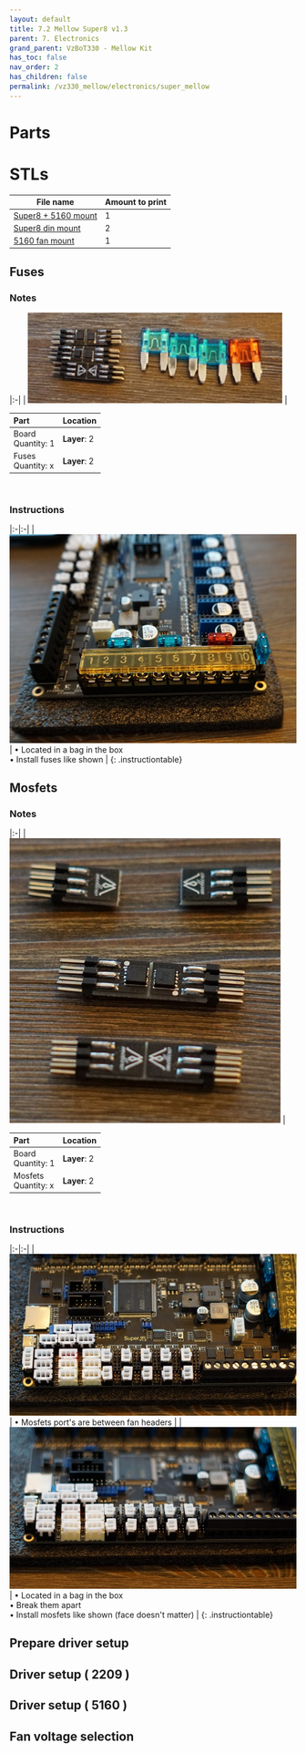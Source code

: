 ```yaml
---
layout: default
title: 7.2 Mellow Super8 v1.3
parent: 7. Electronics
grand_parent: VzBoT330 - Mellow Kit
has_toc: false
nav_order: 2
has_children: false
permalink: /vz330_mellow/electronics/super_mellow
---
```


# Parts

# STLs

| File name | Amount to print |
|-----------|-----------------|
| <a href="https://github.com/VzBoT3D/VzBoT-Vz330/blob/master/Assemblies%20BOM%20and%20STL/electronics/Back%20Electronic%20bay/Fly%20Super8/FlySuper8%2B4x5160pro%20mount.stl" target="_blank">Super8 + 5160 mount</a> | 1 |
| <a href="https://github.com/VzBoT3D/VzBoT-Vz330/blob/master/Assemblies%20BOM%20and%20STL/electronics/Back%20Electronic%20bay/Fly%20Super8/FlySuper8%20din%20mountX2.stl" target="_blank">Super8 din mount</a> | 2 |
| <a href="https://github.com/VzBoT3D/VzBoT-Vz330/blob/master/Assemblies%20BOM%20and%20STL/electronics/Back%20Electronic%20bay/Fly%20Super8/FlySuper8%20fan%20cover.stl" target="_blank">5160 fan mount</a> | 1 |


## Fuses

### Notes

|:-|
| ![Fuses](../../assets/images/manual/vz235_printed/electronics/DSC06324.JPG) |

| Part | Location |
|:-|:-|
| Board <br> Quantity: 1 | **Layer**: 2 |
| Fuses <br> Quantity: x | **Layer**: 2 |

<br>

### Instructions

|:-|:-|
| ![Fuses_installed](../../assets/images/manual/vz235_printed/electronics/DSC06330.JPG) | &#8226; Located in a bag in the box <br> &#8226; Install fuses like shown  |
{: .instructiontable}

## Mosfets

### Notes

|:-|
| ![Mosfets](../../assets/images/manual/vz235_printed/electronics/DSC06334.JPG) |

| Part | Location |
|:-|:-|
| Board <br> Quantity: 1 | **Layer**: 2 |
| Mosfets <br> Quantity: x | **Layer**: 2 |

<br>

### Instructions

|:-|:-|
| ![empty ports](../../assets/images/manual/vz235_printed/electronics/DSC06337.JPG) | &#8226; Mosfets port's are between fan headers |
| ![Ports with Mosfets](../../assets/images/manual/vz235_printed/electronics/DSC06340.JPG) | &#8226; Located in a bag in the box <br> &#8226; Break them apart <br> &#8226; Install mosfets like shown (face doesn't matter) |
{: .instructiontable}

## Prepare driver setup

## Driver setup ( 2209 )

## Driver setup ( 5160 )

## Fan voltage selection
